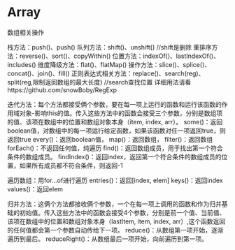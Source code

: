 # Array
数组相关操作

栈方法：push()、push()
队列方法：shift()、unshift() //shift是删除
重排序方法：reverse()、sort()、copyWithin()
位置方法：indexOf()、lastIndexOf()、includes()
维度降级方法：flat()、flatMap()
操作方法：slice()、splice()、concat()、join()、fill()
正则表达式相关方法：replace()、search(reg)、split(reg,限制返回数组的最大长度) //search查找位置 详细用法请看https://github.com/snowBoby/RegExp


迭代方法：每个方法都接受俩个参数，要在每一项上运行的函数和运行该函数的作用域对象-影响this的值。传入这些方法中的函数会接受三个参数，分别是数组项的值、该项在数组中的位置和数组对象本身（item, index, arr）。
  some()：返回boolean值，对数组中的每一项运行给定函数，如果该函数对任一项返回true，则返回true
  every()：返回boolean值，
  map()：返回数组，
  filter()：返回数组
  forEach()：不返回任何值，纯遍历
  find()：返回数组成员，用于找出第一个符合条件的数组成员。
  findIndex()：返回index，返回第一个符合条件的数组成员的位置，如果所有成员都不符合条件，则返回-1
  
遍历数组：用for...of进行遍历
  entries()：返回[index, elem]
  keys()：返回index
  values()：返回elem
  
归并方法：这俩个方法都接收俩个参数，一个在每一项上调用的函数和作为归并基础的初始值。传入这些方法中的函数会接受4个参数，分别是前一个值、当前值、该项在数组中的位置和数组对象本身（lastItem, item, index, arr）,这个函数返回的任何值都会第一个参数自动传给下一项。
  reduce()：从数组第一项开始，逐渐遍历到最后。
  reduceRight()：从数组最后一项开始，向前遍历到第一项。


